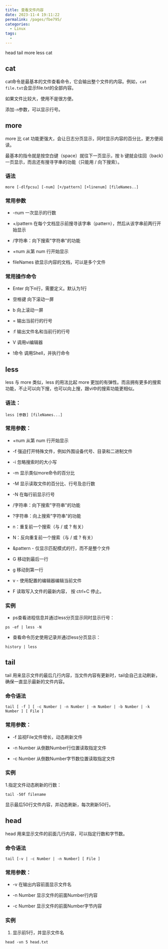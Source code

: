 ```yaml
---
title: 查看文件内容
date: 2023-11-4 19:11:22
permalink: /pages/fbe795/
categories:
  - Linux
tags:
  - 
---
```


head tail more less cat

## cat  

cat命令是最基本的文件查看命令，它会输出整个文件的内容。例如，`cat file.txt`会显示file.txt的全部内容。

如果文件比较大，使用不是很方便。

添加`-n`参数，可以显示行号。

## more

more 比 cat 功能更强大，会让日志分页显示，同时显示内容的百分比，更方便阅读。

最基本的指令就是按空白键（space）就往下一页显示，按 b 键就会往回（back）一页显示，而且还有搜寻字串的功能（只能用 / 向下搜索）。

 
### 语法

`more [-dlfpcsu] [-num] [+/pattern] [+linenum] [fileNames..]`

### 常用参数

- -num 一次显示的行数

- +/pattern 在每个文档显示前搜寻该字串（pattern），然后从该字串前两行开始显示

- /字符串：向下搜索"字符串"的功能

- +num 从第 num 行开始显示

- fileNames 欲显示内容的文档，可以是多个文件

### 常用操作命令

- Enter   向下n行，需要定义。默认为1行

- 空格键   向下滚动一屏

- b 向上滚动一屏

- = 输出当前行的行号

- :f 输出文件名和当前行的行号

- V  调用vi编辑器

- !命令 调用Shell，并执行命令

## less

less 与 more 类似，less 的用法比起 more 更加的有弹性。而且拥有更多的搜索功能，不止可以向下搜，也可以向上搜，跟vi中的搜索功能更相似。

### 语法：

`less [参数] [fileNames...]`

### 常用参数：

- +num 从第 num 行开始显示

- -f 强迫打开特殊文件，例如外围设备代号、目录和二进制文件

- -i 忽略搜索时的大小写

- -m 显示类似more命令的百分比

- -M 显示读取文件的百分比、行号及总行数

- -N 在每行前显示行号

- /字符串：向下搜索"字符串"的功能

- ?字符串：向上搜索"字符串"的功能

- n：重复前一个搜索（与 / 或 ? 有关）

- N：反向重复前一个搜索（与 / 或 ? 有关）

- &pattern - 仅显示匹配模式的行，而不是整个文件

- G 移动到最后一行

- g 移动到第一行

- v - 使用配置的编辑器编辑当前文件

- F 读取写入文件的最新内容， 按 ctrl+C 停止。


### 实例

- ps查看进程信息并通过less分页显示同时显示行号：

`ps -ef | less -N`

- 查看命令历史使用记录并通过less分页显示：

`history | less`

## tail

tail 用来显示文件的最后几行内容，当文件内容有更新时，tail会自己主动刷新，确保一直显示最新的文件内容。

### 命令语法

`tail [ -f ] [ -c Number | -n Number | -m Number | -b Number | -k Number ] [ File ]`

### 常用参数：

- -f 监视File文件增长，动态刷新文件

- -n Number 从倒数Number行位置读取指定文件

- -c Number 从倒数Number字节数位置读取指定文件

 ### 实例

1.指定文件动态刷新的行数：

`tail -50f filename`

显示最后50行文件内容，并动态刷新，每次刷新50行。

## head

head 用来显示文件的前面几行内容，可以指定行数和字节数。

### 命令语法

`tail [-v | -c Number | -n Number] [ File ]`

### 常用参数：

- -v 在输出内容前面显示文件名

- -n Number 显示文件的前面Number行内容

- -c Number 显示文件的前面Number字节内容

 

### 实例

1. 显示前5行，并显示文件名

`head -vn 5 head.txt`